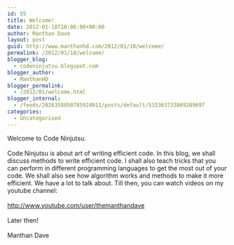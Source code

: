 ```yaml
---
id: 55
title: Welcome!
date: 2012-01-18T10:06:00+00:00
author: Manthan Dave
layout: post
guid: http://www.manthanhd.com/2012/01/18/welcome/
permalink: /2012/01/18/welcome/
blogger_blog:
  - codeninjutsu.blogspot.com
blogger_author:
  - ManthanHD
blogger_permalink:
  - /2012/01/welcome.html
blogger_internal:
  - /feeds/2026358850785924011/posts/default/515363733869209697
categories:
  - Uncategorised
---
```

Welcome to Code Ninjutsu.<br /><br />Code Ninjutsu is about art of writing efficient code. In this blog, we shall discuss methods to write efficient code. I shall also teach tricks that you can perform in different programming languages to get the most out of your code. We shall also see how algorithm works and methods to make it more efficient. We have a lot to talk about. Till then, you can watch videos on my youtube channel:<br /><br /><a href="http://www.youtube.com/user/themanthandave">http://www.youtube.com/user/themanthandave</a><br /><br />Later then!<br /><br />Manthan Dave